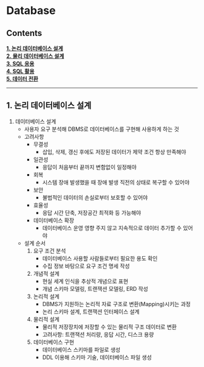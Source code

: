 # Database

## Contents  
[**1. 논리 데이터베이스 설계**](#1-논리-데이터베이스-설계)  
[**2. 물리 데이터베이스 설계**](#2-물리-데이터베이스-설계)  
[**3. SQL 응용**](#3-SQL-응용)  
[**4. SQL 활용**](#4-SQL-활용)  
[**5. 데이터 전환**](#5-데이터-전환)  

----

## 1. 논리 데이터베이스 설계
1. 데이터베이스 설계
	- 사용자 요구 분석해 DBMS로 데이터베이스를 구현해 사용하게 하는 것
	- 고려사항
		- 무결성
			- 삽입, 삭제, 갱신 후에도 저장된 데이터가 제약 조건 항상 만족해야
		- 일관성
			- 응답이 처음부터 끝까지 변함없이 일정해야
		- 회복
			- 시스템 장애 발생했을 때 장애 발생 직전의 상태로 복구할 수 있어야
		- 보안
			- 불법적인 데이터의 손실로부터 보호할 수 있어야
		- 효율성
			- 응답 시간 단축, 저장공간 최적화 등 가능해야
		- 데이터베이스 확장
			- 데이터베이스 운영 영향 주지 않고 지속적으로 데이터 추가할 수 있어야
	- 설계 순서
		1. 요구 조건 분석
			- 데이터베이스 사용할 사람들로부터 필요한 용도 확인
			- 수집 정보 바탕으로 요구 조건 명세 작성
		2. 개념적 설계
			- 현실 세계 인식을 추상적 개념으로 표현
			- 개념 스키마 모델링, 트랜잭션 모델링, ERD 작성
		3. 논리적 설계
			- DBMS가 지원하는 논리적 자료 구조로 변환(Mapping)시키는 과정
			- 논리 스키마 설계, 트랜잭션 인터페이스 설계
		4. 물리적 설계
			- 물리적 저장장치에 저장할 수 있는 물리적 구조 데이터로 변환
			- 고려사항: 트랜잭션 처리량, 응답 시간, 디스크 용량
		5. 데이터베이스 구현
			- 데이터베이스 스키마를 파일로 생성
			- DDL 이용해 스키마 기술, 데이터베이스 파일 생성






















